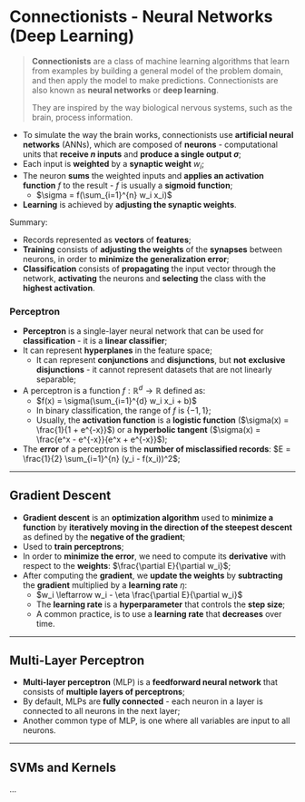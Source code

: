 # Connectionists - Neural Networks (Deep Learning)

> **Connectionists** are a class of machine learning algorithms that learn from examples by building a general model of the problem domain, and then apply the model to make predictions. Connectionists are also known as **neural networks** or **deep learning**.
>
> They are inspired by the way biological nervous systems, such as the brain, process information.

- To simulate the way the brain works, connectionists use **artificial neural networks** (ANNs), which are composed of **neurons** - computational units that **receive $n$ inputs** and **produce a single output $\sigma$**;
- Each input is **weighted** by a **synaptic weight** $w_i$;
- The neuron **sums** the weighted inputs and **applies an activation function** $f$ to the result - $f$ is usually a **sigmoid function**;
  - $\sigma = f(\sum_{i=1}^{n} w_i x_i)$
- **Learning** is achieved by **adjusting the synaptic weights**.

Summary:

- Records represented as **vectors** of **features**;
- **Training** consists of **adjusting the weights** of the **synapses** between neurons, in order to **minimize the generalization error**;
- **Classification** consists of **propagating** the input vector through the network, **activating** the neurons and **selecting** the class with the **highest activation**.

### Perceptron

- **Perceptron** is a single-layer neural network that can be used for **classification** - it is a **linear classifier**;
- It can represent **hyperplanes** in the feature space;
  - It can represent **conjunctions** and **disjunctions**, but **not** **exclusive disjunctions** - it cannot represent datasets that are not linearly separable;
- A perceptron is a function $f : \mathbb{R}^d \rightarrow \mathbb{R}$ defined as:
  - $f(x) = \sigma(\sum_{i=1}^{d} w_i x_i + b)$
  - In binary classification, the range of $f$ is $\{-1, 1\}$;
  - Usually, the **activation function** is a **logistic function** ($\sigma(x) = \frac{1}{1 + e^{-x}}$) or a **hyperbolic tangent** ($\sigma(x) = \frac{e^x - e^{-x}}{e^x + e^{-x}}$);
- The **error** of a perceptron is the **number of misclassified records**: $E = \frac{1}{2} \sum_{i=1}^{n} (y_i - f(x_i))^2$;

---

## Gradient Descent

- **Gradient descent** is an **optimization algorithm** used to **minimize a function** by **iteratively moving in the direction of the steepest descent** as defined by the **negative of the gradient**;
- Used to **train perceptrons**;
- In order to **minimize the error**, we need to compute its **derivative** with respect to the **weights**: $\frac{\partial E}{\partial w_i}$;
- After computing the **gradient**, we **update the weights** by **subtracting** the **gradient** multiplied by a **learning rate** $\eta$:
  - $w_i \leftarrow w_i - \eta \frac{\partial E}{\partial w_i}$
  - The **learning rate** is a **hyperparameter** that controls the **step size**;
  - A common practice, is to use a **learning rate** that **decreases** over time.

---

## Multi-Layer Perceptron

- **Multi-layer perceptron** (MLP) is a **feedforward neural network** that consists of **multiple layers of perceptrons**;
- By default, MLPs are **fully connected** - each neuron in a layer is connected to all neurons in the next layer;
- Another common type of MLP, is one where all variables are input to all neurons.

---

## SVMs and Kernels

...
